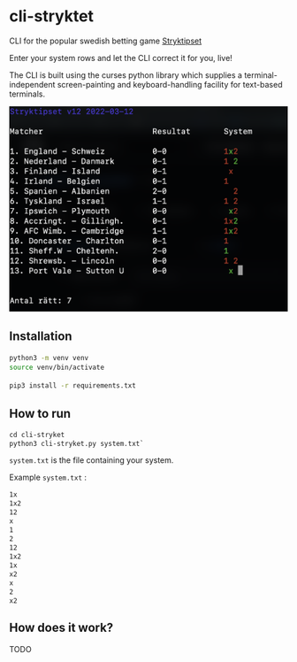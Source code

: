 # cli-stryktet

CLI for the popular swedish betting game [Stryktipset](https://spela.svenskaspel.se/stryktipset)

Enter your system rows and let the CLI correct it for you, live!

The CLI is built using the curses python library which supplies a terminal-independent screen-painting and keyboard-handling facility for text-based terminals.

![cli-stryket](assets/cli-stryket.png)

## Installation

```bash
python3 -m venv venv
source venv/bin/activate

pip3 install -r requirements.txt

```
## How to run

```
cd cli-stryket
python3 cli-stryket.py system.txt`
```

`system.txt` is the file containing your system. 

Example `system.txt` : 

```
1x
1x2
12
x
1
2
12
1x2
1x
x2
x
2
x2
```

## How does it work?

TODO
